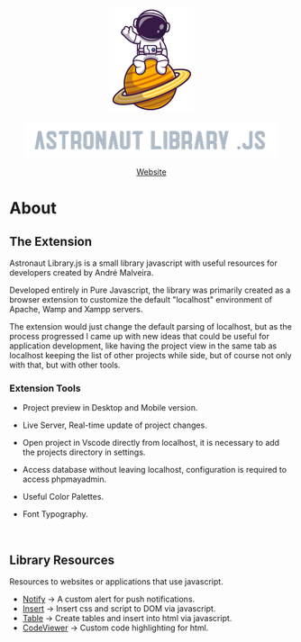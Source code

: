 
<p align="center">
  <img src="./src/img/png/astronaut-hi.png" alt="Hi!!"/>
</p>
<p align="center">
  <img src="./src/img/png/astronaut-name.png" alt="Astronaut Library.js"/>
</p>
<p align="center">
 <a href="https://astlibjs.ga/">Website</a>
</p>


# About
## The Extension

Astronaut Library.js is a small library javascript with useful resources for developers created by André Malveira.

Developed entirely in Pure Javascript, the library was primarily created as a browser extension to customize the default "localhost" environment of Apache, Wamp and Xampp servers.

The extension would just change the default parsing of localhost, but as the process progressed I came up with new ideas that could be useful for application development, like having the project view in the same tab as localhost keeping the list of other projects while side, but of course not only with that, but with other tools. 

### Extension Tools

- Project preview in Desktop and Mobile version.

- Live Server, Real-time update of project changes.

- Open project in Vscode directly from localhost, it is necessary to add the projects directory in settings.

- Access database without leaving localhost, configuration is required to access phpmayadmin.

- Useful Color Palettes.

- Font Typography.

<br>

## Library Resources
Resources to websites or applications that use javascript.

- [Notify](https://astlibjs.ga/?docs=notify) -> A custom alert for push notifications.
- [Insert](https://astlibjs.ga/?docs=insert) -> Insert css and script to DOM via javascript.
- [Table](https://astlibjs.ga/?docs=table) -> Create tables and insert into html via javascript.
- [CodeViewer](https://astlibjs.ga/?docs=codeviewer) -> Custom code highlighting for html.



